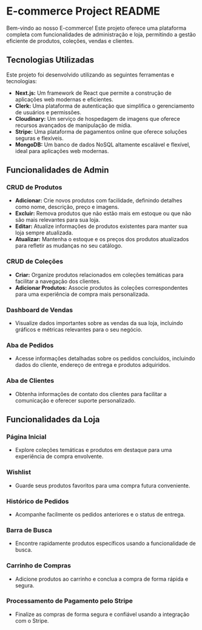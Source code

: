 # E-commerce Project README

Bem-vindo ao nosso E-commerce! Este projeto oferece uma plataforma completa com funcionalidades de administração e loja, permitindo a gestão eficiente de produtos, coleções, vendas e clientes. 

## Tecnologias Utilizadas

Este projeto foi desenvolvido utilizando as seguintes ferramentas e tecnologias:

- **Next.js:** Um framework de React que permite a construção de aplicações web modernas e eficientes.
- **Clerk:** Uma plataforma de autenticação que simplifica o gerenciamento de usuários e permissões.
- **Cloudinary:** Um serviço de hospedagem de imagens que oferece recursos avançados de manipulação de mídia.
- **Stripe:** Uma plataforma de pagamentos online que oferece soluções seguras e flexíveis.
- **MongoDB:** Um banco de dados NoSQL altamente escalável e flexível, ideal para aplicações web modernas.

## Funcionalidades de Admin

### CRUD de Produtos
- **Adicionar:** Crie novos produtos com facilidade, definindo detalhes como nome, descrição, preço e imagens.
- **Excluir:** Remova produtos que não estão mais em estoque ou que não são mais relevantes para sua loja.
- **Editar:** Atualize informações de produtos existentes para manter sua loja sempre atualizada.
- **Atualizar:** Mantenha o estoque e os preços dos produtos atualizados para refletir as mudanças no seu catálogo.

### CRUD de Coleções
- **Criar:** Organize produtos relacionados em coleções temáticas para facilitar a navegação dos clientes.
- **Adicionar Produtos:** Associe produtos às coleções correspondentes para uma experiência de compra mais personalizada.

### Dashboard de Vendas
- Visualize dados importantes sobre as vendas da sua loja, incluindo gráficos e métricas relevantes para o seu negócio.

### Aba de Pedidos
- Acesse informações detalhadas sobre os pedidos concluídos, incluindo dados do cliente, endereço de entrega e produtos adquiridos.

### Aba de Clientes
- Obtenha informações de contato dos clientes para facilitar a comunicação e oferecer suporte personalizado.

## Funcionalidades da Loja

### Página Inicial
- Explore coleções temáticas e produtos em destaque para uma experiência de compra envolvente.

### Wishlist
- Guarde seus produtos favoritos para uma compra futura conveniente.

### Histórico de Pedidos
- Acompanhe facilmente os pedidos anteriores e o status de entrega.

### Barra de Busca
- Encontre rapidamente produtos específicos usando a funcionalidade de busca.

### Carrinho de Compras
- Adicione produtos ao carrinho e conclua a compra de forma rápida e segura.

### Processamento de Pagamento pelo Stripe
- Finalize as compras de forma segura e confiável usando a integração com o Stripe.

